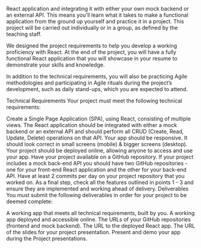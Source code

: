 React application and integrating it with either your own mock backend or an external API. This means you’ll learn what it takes to make a functional application from the ground up yourself and practice it in a project. This project will be carried out individually or in a group, as defined by the teaching staff.

We designed the project requirements to help you develop a working proficiency with React. At the end of the project, you will have a fully functional React application that you will showcase in your resume to demonstrate your skills and knowledge.

In addition to the technical requirements, you will also be practicing Agile methodologies and participating in Agile rituals during the project’s development, such as daily stand-ups, which you are expected to attend.

Technical Requirements
Your project must meet the following technical requirements:

Create a Single Page Application (SPA), using React, consisting of multiple views.
The React application should be integrated with either a mock backend or an external API and should perform all CRUD (Create, Read, Update, Delete) operations on that API.
Your app should be responsive. It should look correct in small screens (mobile) & bigger screens (desktop).
Your project should be deployed online, allowing anyone to access and use your app.
Have your project available on a GitHub repository. If your project includes a mock back-end API you should have two GitHub repositories - one for your front-end React application and the other for your back-end API.
Have at least 2 commits per day on your project repository that you worked on.
As a final step, check all the features outlined in points 1 - 3 and ensure they are implemented and working ahead of delivery.
Deliverables
You must submit the following deliverables in order for your project to be deemed complete:

A working app that meets all technical requirements, built by you.
A working app deployed and accessible online.
The URLs of your GitHub repositories (frontend and mock backend).
The URL to the deployed React app.
The URL of the slides for your project presentation.
Present and demo your app during the Project presentations.
